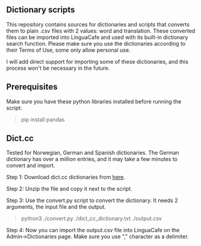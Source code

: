 ## Dictionary scripts
This repository contains sources for dictionaries and scripts that converts them to plain .csv files with 2 values: word and translation. These converted files can be imported into LinguaCafe and used with its built-in dictionary search function. Please make sure you use the dictionaries according to their Terms of Use, some only allow personal use.

I will add direct support for importing some of these dictionaries, and this process won't be necessary in the future.

## Prerequisites
Make sure you have these python libraries installed before running the script:

> pip install pandas

## <span>Dict.</span>cc  

Tested for Norwegian, German and Spanish dictionaries. The German dictionary has over a million entries, and it may take a few minutes to convert and import.  

Step 1: Download <span>dict.</span>cc dictionaries from [here](https://www1.dict.cc/translation_file_request.php?l=e).  

Step 2: Unzip the file and copy it next to the script.  

Step 3: Use the <span>convert.</span>py script to convert the dictionary. It needs 2 arguments, the input file and the output.  

> python3 ./convert.py ./dict_cc_dictionary.txt ./output.csv

Step 4: Now you can import the output.csv file into LinguaCafe on the Admin->Dictionaries page. Make sure you use "," character as a delimiter.